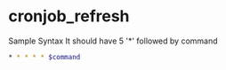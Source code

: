 # cronjob_refresh
Sample Syntax
It should have 5 '*' followed by command

```bash
* * * * * $command
```
